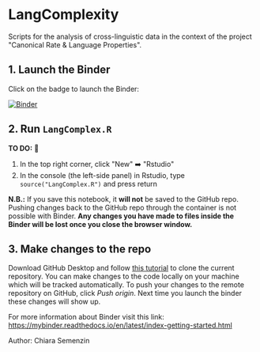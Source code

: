 # LangComplexity

Scripts for the analysis of cross-linguistic data in the context of the project "Canonical Rate & Language Properties".

## 1. Launch the Binder

Click on the badge to launch the Binder:

[![Binder](https://mybinder.org/badge_logo.svg)](https://mybinder.org/v2/gh/psilonpneuma/LangComplexity/master)

## 2. Run `LangComplex.R`

**TO DO:** :vertical_traffic_light:

1. In the top right corner, click "New" :arrow_right: "Rstudio"
2. In the console (the left-side panel) in Rstudio, type `source("LangComplex.R")` and press return

**N.B.:** If you save this notebook, it **will not** be saved to the GitHub repo.
Pushing changes back to the GitHub repo through the container is not possible with Binder.
**Any changes you have made to files inside the Binder will be lost once you close the browser window.**

## 3. Make changes to the repo

Download GitHub Desktop and follow [this tutorial](https://docs.github.com/en/desktop/contributing-and-collaborating-using-github-desktop/cloning-a-repository-from-github-to-github-desktop) to clone the current repository. 
You can make changes to the code locally on your machine which will be tracked automatically. To push your changes to the remote repository on GitHub, click *Push origin*.
Next time you launch the binder these changes will show up.


For more information about Binder visit this link: https://mybinder.readthedocs.io/en/latest/index-getting-started.html

Author: Chiara Semenzin

